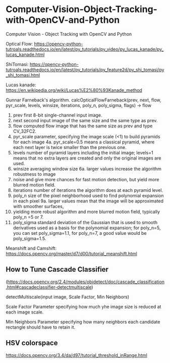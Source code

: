 # Computer-Vision-Object-Tracking-with-OpenCV-and-Python
Computer Vision - Object Tracking with OpenCV and Python

Optical Flow: https://opencv-python-tutroals.readthedocs.io/en/latest/py_tutorials/py_video/py_lucas_kanade/py_lucas_kanade.html

ShiTomasi: https://opencv-python-tutroals.readthedocs.io/en/latest/py_tutorials/py_feature2d/py_shi_tomasi/py_shi_tomasi.html

Lucas kanade: https://en.wikipedia.org/wiki/Lucas%E2%80%93Kanade_method

Gunnar Farneback's algorithm.
calcOpticalFlowFarneback(prev, next, flow, pyr_scale, levels, winsize, iterations, poly_n, poly_sigma, flags) -> flow

1. prev first 8-bit single-channel input image.
2. next second input image of the same size and the same type as prev.
3. flow computed flow image that has the same size as prev and type CV_32FC2.
4. pyr_scale parameter, specifying the image scale (<1) to build pyramids for each image
   4a.   pyr_scale=0.5 means a classical pyramid, where each next layer is twice smaller than the previous one.
5. levels number of pyramid layers including the initial image; levels=1 means that no extra layers are created and only the original images are used.
6. winsize averaging window size
   6a.  larger values increase the algorithm robustness to image
7. noise and give more chances for fast motion detection, but yield more blurred motion field.
8. iterations number of iterations the algorithm does at each pyramid level.
9. poly_n size of the pixel neighborhood used to find polynomial expansion in each pixel
   9a.   larger values mean that the image will be approximated with smoother surfaces, 
10. yielding more robust algorithm and more blurred motion field, typically poly_n =5 or 7.
11. poly_sigma standard deviation of the Gaussian that is used to smooth derivatives used as a basis for the polynomial expansion; for poly_n=5, you can set poly_sigma=1.1, for poly_n=7, a good value would be poly_sigma=1.5.

Meanshift and Camshift: https://docs.opencv.org/master/d7/d00/tutorial_meanshift.html

## How to Tune Cascade Classifier
(https://docs.opencv.org/2.4/modules/objdetect/doc/cascade_classification.html#cascadeclassifier-detectmultiscale)

detectMultiscale(input image, Scale Factor, Min Neighbors)

Scale Factor Parameter specifying how much yhe image size is reduced at each image scale.

Min Neighbors Parameter specifying how many neighbors each candidate rectangle should have to retain it.

## HSV colorspace
https://docs.opencv.org/3.4/da/d97/tutorial_threshold_inRange.html

